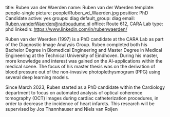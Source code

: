 title: Ruben van der Waerden
name: Ruben van der Waerden
template: people-single
picture: people/Ruben_vd_Waerden.jpg
position: PhD Candidate
active: yes
groups: diag
default_group: diag
email: Ruben.vanderWaerden@radboudumc.nl
office: Route 612, CARA Lab
type: phd
linkedin: https://www.linkedin.com/in/rubenwaerden/

Ruben van der Waerden (1997) is a PhD candidate at the CARA Lab as part of the Diagnostic Image Analysis Group. Ruben completed both his Bachelor Degree in Biomedical Engineering and Master Degree in Medical Engineering at the Technical University of Eindhoven. During his master, more knowledge and interest was gained on the AI-applications within the medical scene. The focus of his master thesis was on the derivation of blood pressure out of the non-invasive photoplethysmogram (PPG) using several deep learning models.

Since March 2023, Ruben started as a PhD candidate within the Cardiology department to focus on automated analysis of optical coherence tomography (OCT) images during cardiac catheterization procedures, in order to decrease the incidence of heart infarcts. This research will be supervised by Jos Thannhauser and Niels van Roijen
